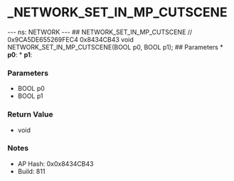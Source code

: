 # _NETWORK_SET_IN_MP_CUTSCENE

--- ns: NETWORK --- ## NETWORK_SET_IN_MP_CUTSCENE  // 0x9CA5DE655269FEC4 0x8434CB43 void NETWORK_SET_IN_MP_CUTSCENE(BOOL p0, BOOL p1);   ## Parameters * **p0**: * **p1**:

### Parameters
* BOOL p0
* BOOL p1

### Return Value
* void

### Notes
* AP Hash: 0x0x8434CB43
* Build: 811

